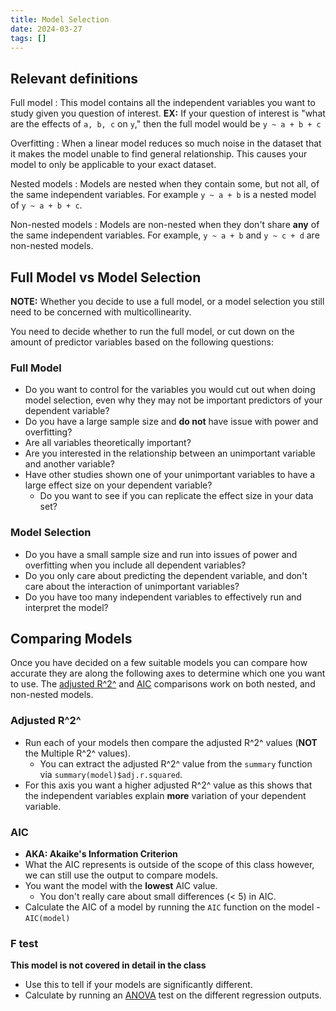 ```yaml
---
title: Model Selection
date: 2024-03-27
tags: []
---
```


## Relevant definitions

Full model
: This model contains all the independent variables you want to study given you
question of interest. **EX:** If your question of interest is "what are the
effects of `a, b, c` on `y`," then the full model would be `y ~ a + b + c`

Overfitting
: When a linear model reduces so much noise in the dataset that it makes the
model unable to find general relationship. This causes your model to only be
applicable to your exact dataset.

Nested models
: Models are nested when they contain some, but not all, of the same
independent variables.
For example `y ~ a + b` is a nested model of `y ~ a + b + c`.

Non-nested models
: Models are non-nested when they don't share **any** of the same independent
variables. For example, `y ~ a + b` and `y ~ c + d` are non-nested models.

## Full Model vs Model Selection

**NOTE:** Whether you decide to use a full model, or a model selection you
still need to be concerned with multicollinearity.

You need to decide whether to run the full model, or cut down on the amount of
predictor variables based on the following questions:

### Full Model

- Do you want to control for the variables you would cut out when doing model
  selection, even why they may not be important predictors of your dependent
  variable?
- Do you have a large sample size and **do not** have issue with power and
  overfitting?
- Are all variables theoretically important?
- Are you interested in the relationship between an unimportant variable and
  another variable?
- Have other studies shown one of your unimportant variables to have a large
  effect size on your dependent variable?
  - Do you want to see if you can replicate the effect size in your data set?

### Model Selection

- Do you have a small sample size and run into issues of power and overfitting
  when you include all dependent variables?
- Do you only care about predicting the dependent variable, and don't care
  about the interaction of unimportant variables?
- Do you have too many independent variables to effectively run and interpret
  the model?

## Comparing Models

Once you have decided on a few suitable models you can compare how accurate
they are along the following axes to determine which one you want to use. The
[adjusted R^2^](#adjusted-r2) and [AIC](#aic)
comparisons work on both nested, and non-nested models.

### Adjusted R^2^

- Run each of your models then compare the adjusted R^2^ values (**NOT** the
  Multiple R^2^ values).
  - You can extract the adjusted R^2^ value from the `summary` function via
    `summary(model)$adj.r.squared`.
- For this axis you want a higher adjusted R^2^ value as this shows that the
  independent variables explain **more** variation of your dependent variable.

### AIC

- **AKA: Akaike's Information Criterion**
- What the AIC represents is outside of the scope of this class however, we can
  still use the output to compare models.
- You want the model with the **lowest** AIC value.
  - You don't really care about small differences (< 5) in AIC.
- Calculate the AIC of a model by running the `AIC` function on the model -
  `AIC(model)`

### F test

**This model is not covered in detail in the class**

- Use this to tell if your models are significantly different.
- Calculate by running an [ANOVA](/anova.qmd) test on the different regression
  outputs.
